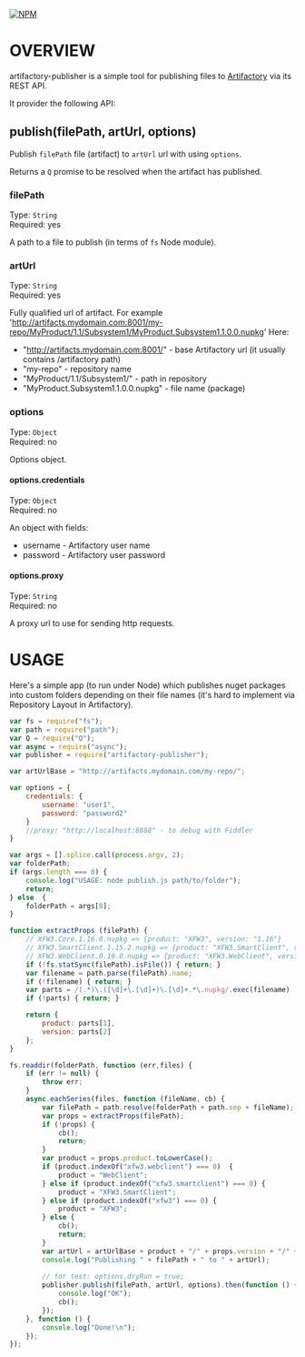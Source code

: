 [![NPM](https://nodei.co/npm/artifactory-publisher.png?downloads=true&stars=true)](https://nodei.co/npm/artifactory-publisher/)


# OVERVIEW

artifactory-publisher is a simple tool for publishing files to [Artifactory](http://www.jfrog.com/artifactory/) via its REST API.

It provider the following API:

## publish(filePath, artUrl, options)

Publish `filePath` file (artifact) to `artUrl` url with using `options`.

Returns a `Q` promise to be resolved when the artifact has published.

### filePath
Type: `String`  
Required: yes  

A path to a file to publish (in terms of `fs` Node module).

### artUrl
Type: `String`  
Required: yes  

Fully qualified url of artifact.
For example 'http://artifacts.mydomain.com:8001/my-repo/MyProduct/1.1/Subsystem1/MyProduct.Subsystem1.1.0.0.nupkg'
Here:
* "http://artifacts.mydomain.com:8001/" - base Artifactory url (it usually contains /artifactory path)  
* "my-repo" - repository name  
* "MyProduct/1.1/Subsystem1/" - path in repository  
* "MyProduct.Subsystem1.1.0.0.nupkg" - file name (package)  

### options
Type: `Object`  
Required: no  

Options object.  

#### options.credentials
Type: `Object`  
Required: no  

An object with fields:  
* username - Artifactory user name  
* password - Artifactory user password  

#### options.proxy
Type: `String`  
Required: no  

A proxy url to use for sending http requests.  

# USAGE

Here's a simple app (to run under Node) which publishes nuget packages into custom folders depending on their file names (it's hard to implement via Repository Layout in Artifactory).

```js
var fs = require("fs");
var path = require("path");
var Q = require("Q");
var async = require("async");
var publisher = require("artifactory-publisher");

var artUrlBase = "http://artifacts.mydomain.com/my-repo/";

var options = {
	credentials: {
		username: "user1",
		password: "password2"
	}
	//proxy: "http://localhost:8888" - to debug with Fiddler
}

var args = [].splice.call(process.argv, 2);
var folderPath;
if (args.length === 0) {
	console.log("USAGE: node publish.js path/to/folder");
	return;
} else  {
	folderPath = args[0];
}

function extractProps (filePath) {
	// XFW3.Core.1.16.0.nupkg => {product: "XFW3", version: "1.16"}
	// XFW3.SmartClient.1.15.2.nupkg => {product: "XFW3.SmartClient", version: "1.15"}
	// XFW3.WebClient.0.19.0.nupkg => {product: "XFW3.WebClient", version: "0.19"}
	if (!fs.statSync(filePath).isFile()) { return; }
	var filename = path.parse(filePath).name;
	if (!filename) { return; }
	var parts = /(.*)\.([\d]+\.[\d]+)\.[\d]+.*\.nupkg/.exec(filename)
	if (!parts) { return; }

	return {
		product: parts[1],
		version: parts[2]
	};
}

fs.readdir(folderPath, function (err,files) {
	if (err != null) {
		throw err;
	}
	async.eachSeries(files, function (fileName, cb) {
		var filePath = path.resolve(folderPath + path.sep + fileName);
		var props = extractProps(filePath);
		if (!props) { 
			cb(); 
			return; 
		}
		var product = props.product.toLowerCase();
		if (product.indexOf("xfw3.webclient") === 0)  {
			product = "WebClient";
		} else if (product.indexOf("xfw3.smartclient") === 0) {
			product = "XFW3.SmartClient";
		} else if (product.indexOf("xfw3") === 0) {
			product = "XFW3";
		} else {
			cb(); 
			return;
		}
		var artUrl = artUrlBase + product + "/" + props.version + "/" + fileName;
		console.log("Publishing " + filePath + " to " + artUrl);
		
		// for test: options.dryRun = true;
		publisher.publish(filePath, artUrl, options).then(function () {
			console.log("OK");
			cb();
		});
	}, function () {
		console.log("Done!\n");
	});
});
```
